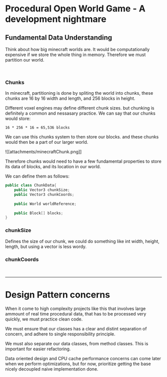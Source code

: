 # Procedural Open World Game - A development nightmare


## Fundamental Data Understanding
Think about how big minecraft worlds are. It would be computationally expensive if we store the whole thing in memory. Therefore we must partition our world. 

<br>

### Chunks

In minecraft, partitioning is done by spliting the world into chunks, these chunks are 16 by 16 width and length, and 256 blocks in height. 

Different voxel engines may define different chunk sizes. but chunking is definitely a common and nessasary practice. We can say that our chunks would store:

`16 * 256 * 16 = 65,536 blocks`

We can use this chunks system to then store our blocks. and these chunks would then be a part of our larger world. 


![[attachments/minecraftChunk.png]]

Therefore chunks would need to have a few fundamental properties to store its data of blocks, and its location in our world. 

We can define them as follows:
```cs
public class ChunkData{
	public Vector3 chunkSize;
	public Vector3 chunkCoords;
	
	public World worldReference;
	
	public Block[] blocks;
}
```


### chunkSize
Defines the size of our chunk, we could do something like int width, height, length, but using a vector is less wordy.

### chunkCoords

<br>

---
# Design Pattern concerns
When it come to high complexity projects like this that involves large ammount of real time procedural data, that has to be processed very quickly, we must practice clean code.

We must ensure that our classes has a clear and distint separation of concern, and adhere to single responsibility principle. 

We must also separate our data classes, from method classes. This is important for easier refactoring. 

Data oriented design and CPU cache performance concerns can come later when we perform optimizations, but for now, prioritize getting the base nicely decoupled naive implementation done.







